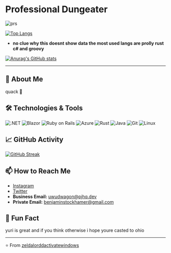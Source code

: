 # Professional Dungeater 

![prs](https://img.shields.io/badge/dynamic/json?color=blueviolet&label=Merged%20PRs&query=total_count&url=https%3A%2F%2Fapi.github.com%2Fsearch%2Fissues%3Fq%3Dauthor%3Agcat101%2520type%3Apr%2520is%3Amerged)

[![Top Langs](https://github-readme-stats.vercel.app/api/top-langs/?username=zeldalorddactivatewindows&langs_count=4&theme=tokyonight&layout=compact)](https://github.com/anuraghazra/github-readme-stats) 
- **no clue why this doesnt show data the most used langs are prolly rust c# and groovy**

[![Anurag's GitHub stats](https://github-readme-stats.vercel.app/api?username=zeldalorddactivatewindows&count_private=true&show_icons=true&theme=tokyonight)](https://github.com/anuraghazra/github-readme-stats)

---

## 🚀 About Me

quack 🦆

## 🛠️ Technologies & Tools

![.NET](https://img.shields.io/badge/-.NET-512BD4?style=flat&logo=.net&logoColor=white)
![Blazor](https://img.shields.io/badge/-Blazor-512BD4?style=flat&logo=blazor&logoColor=white)
![Ruby on Rails](https://img.shields.io/badge/-Ruby%20on%20Rails-CC0000?style=flat&logo=ruby-on-rails&logoColor=white)
![Azure](https://img.shields.io/badge/-Azure-0089D6?style=flat&logo=microsoft-azure&logoColor=white)
![Rust](https://img.shields.io/badge/-Rust-000000?style=flat&logo=rust&logoColor=white)
![Java](https://img.shields.io/badge/-Java-007396?style=flat&logo=java&logoColor=white)
![Git](https://img.shields.io/badge/-Git-F05032?style=flat&logo=git&logoColor=white)
![Linux](https://img.shields.io/badge/-Linux-FCC624?style=flat&logo=linux&logoColor=black)

## 📈 GitHub Activity

[![GitHub Streak](https://streak-stats.demolab.com/?user=zeldalorddactivatewindows&theme=tokyonight)](https://git.io/streak-stats) 

## 📫 How to Reach Me

- [Instagram](https://www.instagram.com/vielzukuhl)
- [Twitter](https://x.com/Benjami17351584)
- **Business Email:** [uwudwagon@pjhq.dev](mailto:uwudwagon@pjhq.dev)
- **Private Email:** [benjaminstockhamer@gmail.com](mailto:benjaminstockhamer@gmail.com)

## 🌟 Fun Fact

yuri is great and if you think otherwise i hope youre casted to ohio

---

⭐️ From [zeldalorddactivatewindows](https://github.com/zeldalorddactivatewindows)
